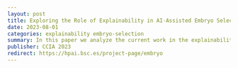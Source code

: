 ```yaml
---
layout: post
title: Exploring the Role of Explainability in AI-Assisted Embryo Selection
date: 2023-08-01
categories: explainability embryo-selection
summary: In this paper we analyze the current work in the explainability of AI-assisted embryo analysis models, identifying the limitations
publisher: CCIA 2023
redirect: https://hpai.bsc.es/project-page/embryo
---
```

